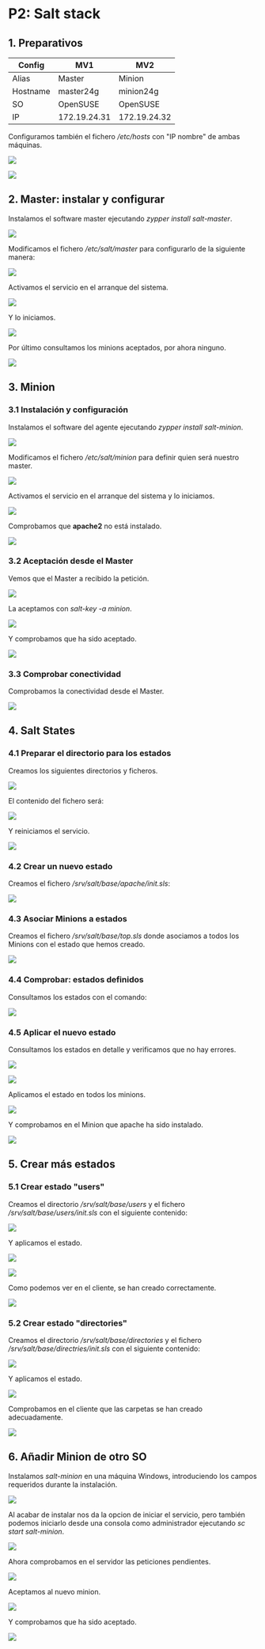 
# P2: Salt stack

## 1. Preparativos

| Config   | MV1           | MV2          |
| -------- | ------------- | ------------ |
| Alias    | Master        | Minion       |
| Hostname | master24g     | minion24g    |
| SO       | OpenSUSE      | OpenSUSE     |
| IP       | 172.19.24.31  | 172.19.24.32 |

Configuramos también el fichero */etc/hosts* con "IP nombre" de ambas máquinas.

![](img/1.png)

![](img/2.png)

## 2. Master: instalar y configurar

Instalamos el software master ejecutando *zypper install salt-master*.

![](img/3.png)

Modificamos el fichero */etc/salt/master* para configurarlo de la siguiente manera:

![](img/4.png)

Activamos el servicio en el arranque del sistema.

![](img/5.png)

Y lo iniciamos.

![](img/6.png)

Por último consultamos los minions aceptados, por ahora ninguno.

![](img/7.png)

## 3. Minion

### 3.1 Instalación y configuración

Instalamos el software del agente ejecutando *zypper install salt-minion*.

![](img/8.png)

Modificamos el fichero */etc/salt/minion* para definir quien será nuestro master.

![](img/9.png)

Activamos el servicio en el arranque del sistema y lo iniciamos.

![](img/10.png)

Comprobamos que **apache2** no está instalado.

![](img/11.png)


### 3.2 Aceptación desde el Master

Vemos que el Master a recibido la petición.

![](img/12.png)

La aceptamos con *salt-key -a minion*.

![](img/13.png)

Y comprobamos que ha sido aceptado.

![](img/14.png)


### 3.3 Comprobar conectividad

Comprobamos la conectividad desde el Master.

![](img/15.png)


## 4. Salt States

### 4.1 Preparar el directorio para los estados

Creamos los siguientes directorios y ficheros.

![](img/16.png)

El contenido del fichero será:

![](img/17.png)

Y reiniciamos el servicio.

![](img/18.png)


### 4.2 Crear un nuevo estado

Creamos el fichero */srv/salt/base/apache/init.sls*:

![](img/19.png)


### 4.3 Asociar Minions a estados

Creamos el fichero */srv/salt/base/top.sls* donde asociamos a todos los Minions con el estado que hemos creado.

![](img/20.png)


### 4.4 Comprobar: estados definidos

Consultamos los estados con el comando:

![](img/21.png)


### 4.5 Aplicar el nuevo estado

Consultamos los estados en detalle y verificamos que no hay errores.

![](img/22.png)

![](img/23.png)

Aplicamos el estado en todos los minions.

![](img/24.png)

Y comprobamos en el Minion que apache ha sido instalado.

![](img/25.png)


## 5. Crear más estados

### 5.1 Crear estado "users"

Creamos el directorio */srv/salt/base/users* y el fichero */srv/salt/base/users/init.sls* con el siguiente contenido:

![](img/26.png)

Y aplicamos el estado.

![](img/27.png)

![](img/28.png)

Como podemos ver en el cliente, se han creado correctamente.

![](img/29.png)

### 5.2 Crear estado "directories"

Creamos el directorio */srv/salt/base/directories* y el fichero */srv/salt/base/directries/init.sls* con el siguiente contenido:

![](img/30.png)

Y aplicamos el estado.

![](img/31.png)

Comprobamos en el cliente que las carpetas se han creado adecuadamente.

![](img/32.png)


## 6. Añadir Minion de otro SO

Instalamos *salt-minion* en una máquina Windows, introduciendo los campos requeridos durante la instalación.

![](img/33.png)

Al acabar de instalar nos da la opcion de iniciar el servicio, pero también podemos iniciarlo desde una consola como administrador ejecutando *sc start salt-minion*.

![](img/34.png)

Ahora comprobamos en el servidor las peticiones pendientes.

![](img/35.png)

Aceptamos al nuevo minion.

![](img/36.png)

Y comprobamos que ha sido aceptado.

![](img/37.png)
